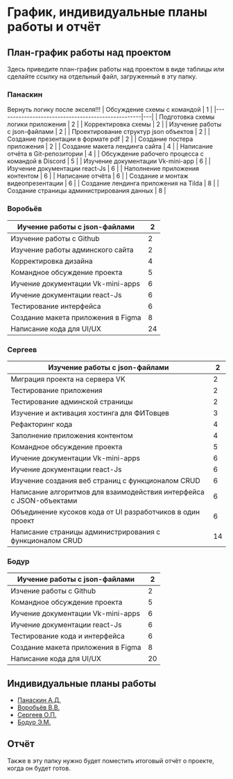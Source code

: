 # График, индивидуальные планы работы и отчёт

## План-график работы над проектом

Здесь приведите план-график работы над проектом в виде таблицы или сделайте ссылку на отдельный файл, загруженный в эту папку.
### Панаскин 
Вернуть логику после экселя!!!
| Обсуждение схемы с командой                       | 1 |
|---------------------------------------------------|---|
| Подготовка схемы логики приложения                | 2 |
| Корректировка схемы                               | 2 |
| Изучение работы с json-файлами                    | 2 |
| Проектирование структур json объектов             | 2 |
| Создание презентации в формате pdf                | 2 |
| Создание постера приложения                       | 2 |
| Создание макета лендинга сайта                    | 4 |
| Написание отчёта в Git-репозитории                | 4 |
| Обсуждение рабочего процесса с командой в Discord | 5 |
| Изучение документации Vk-mini-app                 | 6 |
| Изучение документации react-Js                    | 6 |
| Наполнение приложения контентом                   | 6 |
| Написание отчёта                                  | 6 |
| Создание и монтаж видеопрезентации                | 6 |
| Создание лендинга приложения на Tilda             | 8 |
| Создание страницы администрирования данных        | 8 |
### Воробьёв
| Иучение работы с json-файлами      | 2  |
|------------------------------------|----|
| Изучение работы с Github           | 2  |
| Изучение работы админского сайта   | 2  |
| Корректировка дизайна              | 4  |
| Командное обсуждение проекта       | 5  |
| Иучение документации Vk-mini-apps  | 6  |
| Иучение документации react-Js      | 6  |
| Тестирование интерфейса            | 6  |
| Создание макета приложения в Figma | 8  |
| Написание кода для UI/UX           | 24 |
### Сергеев
| Изучение работы с json-файлами                                      | 2  |
|---------------------------------------------------------------------|----|
| Миграция проекта на сервера VK                                      | 2  |
| Тестирование приложения                                             | 2  |
| Тестирование админской страницы                                     | 2  |
| Изучение и активация хостинга для ФИТовцев                          | 3  |
| Рефакторинг кода                                                    | 4  |
| Заполнение приложения контентом                                     | 4  |
| Командное обсуждение проекта                                        | 5  |
| Иучение документации Vk-mini-apps                                   | 6  |
| Иучение документации react-Js                                       | 6  |
| Изучение создания веб страниц с функционалом CRUD                   | 6  |
| Написание алгоритмов для взаимодействия интерфейса с JSON-объектами | 6  |
| Объединение кусоков кода от UI разработчиков в один проект          | 6  |
| Написание страницы администрирования с функционалом CRUD            | 14 |
### Бодур
| Иучение работы с json-файлами      | 2  |
|------------------------------------|----|
| Изчение работы с Github            | 2  |
| Командное обсуждение проекта       | 5  |
| Иучение документации Vk-mini-apps  | 6  |
| Иучение документации react-Js      | 6  |
| Тестирование кода и интерфейса     | 6  |
| Создание макета приложения в Figma | 8  |
| Написание кода для UI/UX           | 20 |

## Индивидуальные планы работы

- [Панаскин А.Д.](panaskin.md)
- [Воробьёв В.В.](vorobyov.md)
- [Сергеев О.П.](sergeev.md)
- [Бодур Э.М.](bodur.md)

## Отчёт

Также в эту папку нужно будет поместить итоговый отчёт о проекте, когда он будет готов.
